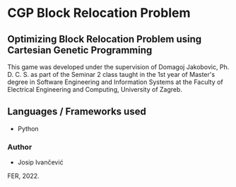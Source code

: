 # CGP Block Relocation Problem

## Optimizing Block Relocation Problem using Cartesian Genetic Programming

This game was developed under the supervision of Domagoj Jakobovic, Ph. D. C. S. as part of the Seminar 2 class taught in the 1st year of Master's degree in Software Engineering and Information Systems at the Faculty of Electrical Engineering and Computing, University of Zagreb.

## Languages / Frameworks used

- Python

### Author

- Josip Ivančević

FER, 2022.
